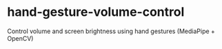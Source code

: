# hand-gesture-volume-control
Control volume and screen brightness using hand gestures (MediaPipe + OpenCV)
